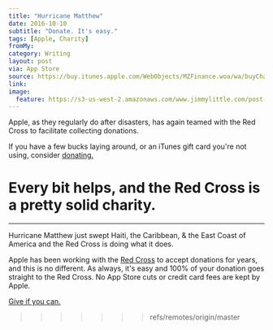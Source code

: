 ```yaml
---
title: "Hurricane Matthew"
date: 2016-10-10
subtitle: "Donate. It's easy."
tags: [Apple, Charity]
fromMy: 
category: Writing
layout: post
via: App Store
source: https://buy.itunes.apple.com/WebObjects/MZFinance.woa/wa/buyCharityGiftWizard?&mt=6
link: 
image:
  feature: https://s3-us-west-2.amazonaws.com/www.jimmylittle.com/post-images/RedCross.png
---
```

Apple, as they regularly do after disasters, has again teamed with the Red Cross to facilitate collecting donations. 

If you have a few bucks laying around, or an iTunes gift card you're not using, consider [donating.](https://buy.itunes.apple.com/WebObjects/MZFinance.woa/wa/buyCharityGiftWizard?&mt=6)

Every bit helps, and the Red Cross is a pretty solid charity. 
=======

---
Hurricane Matthew just swept Haiti, the Caribbean, & the East Coast of America and the Red Cross is doing what it does. 

Apple has been working with the [Red Cross](https://www.charitywatch.org/ratings-and-metrics/american-red-cross/360) to accept donations for years, and this is no different. As always, it's easy and 100% of your donation goes straight to the Red Cross. No App Store cuts or credit card fees are kept by Apple. 

[Give if you can.](https://buy.itunes.apple.com/WebObjects/MZFinance.woa/wa/buyCharityGiftWizard?&mt=6)
>>>>>>> refs/remotes/origin/master



<!-- #Apple, #Charity -->
